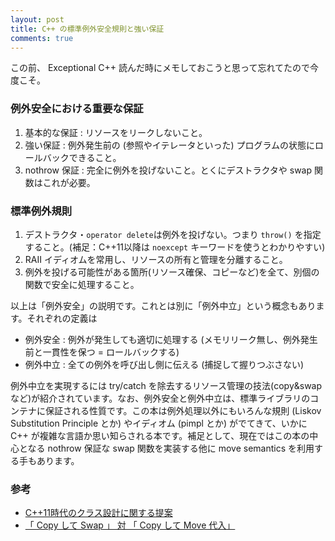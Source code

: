 ```yaml
---
layout: post
title: C++ の標準例外安全規則と強い保証
comments: true
---
```


この前、 Exceptional C++ 読んだ時にメモしておこうと思って忘れてたので今度こそ。

### 例外安全における重要な保証

1. 基本的な保証 : リソースをリークしないこと。
1. 強い保証 : 例外発生前の (参照やイテレータといった) プログラムの状態にロールバックできること。
1. nothrow 保証 : 完全に例外を投げないこと。とくにデストラクタや swap 関数はこれが必要。


### 標準例外規則

1. デストラクタ・`operator delete`は例外を投げない。つまり `throw()` を指定すること。(補足：C++11以降は `noexcept` キーワードを使うとわかりやすい)
1. RAII イディオムを常用し、リソースの所有と管理を分離すること。
1. 例外を投げる可能性がある箇所(リソース確保、コピーなど)を全て、別個の関数で安全に処理すること。


以上は「例外安全」の説明です。これとは別に「例外中立」という概念もあります。それぞれの定義は

+ 例外安全 : 例外が発生しても適切に処理する (メモリリーク無し、例外発生前と一貫性を保つ = ロールバックする)
+ 例外中立 : 全ての例外を呼び出し側に伝える (捕捉して握りつぶさない)

例外中立を実現するには try/catch を除去するリソース管理の技法(copy&swapなど)が紹介されています。なお、例外安全と例外中立は、標準ライブラリのコンテナに保証される性質です。この本は例外処理以外にもいろんな規則 (Liskov Substitution Principle とか) やイディオム (pimpl とか) がでてきて、いかに C++ が複雑な言語か思い知らされる本です。補足として、現在ではこの本の中心となる nothrow  保証な swap 関数を実装する他に move semantics を利用する手もあります。

### 参考

+ [C++11時代のクラス設計に関する提案](http://d.hatena.ne.jp/gintenlabo/20130604/1370362451)
+ [「 Copy して Swap 」 対 「 Copy して Move 代入」](http://d.hatena.ne.jp/gintenlabo/20130620/1371734238)

